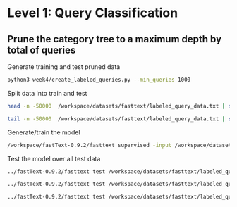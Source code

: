 # Level 1: Query Classification
## Prune the category tree to a maximum depth by total of queries

Generate training and test pruned data
```sh 
python3 week4/create_labeled_queries.py --min_queries 1000
```

Split data into train and test 
```sh 
head -n -50000  /workspace/datasets/fasttext/labeled_query_data.txt | shuf -n 50000  > /workspace/datasets/fasttext/labeled_query_data.train

tail -n -50000  /workspace/datasets/fasttext/labeled_query_data.txt | shuf -n 50000  > /workspace/datasets/fasttext/labeled_query_data.test
```

Generate/train the model
```sh 
/workspace/fastText-0.9.2/fasttext supervised -input /workspace/datasets/fasttext/labeled_query_data.train -output /workspace/datasets/fasttext/labeled_query_data -lr 0.5 -epoch 25 -wordNgrams 2
```

Test the model over all test data
```sh 
../fastText-0.9.2/fasttext test /workspace/datasets/fasttext/labeled_query_data.bin /workspace/datasets/fasttext/labeled_query_data.test

../fastText-0.9.2/fasttext test /workspace/datasets/fasttext/labeled_query_data.bin /workspace/datasets/fasttext/labeled_query_data.test 3

../fastText-0.9.2/fasttext test /workspace/datasets/fasttext/labeled_query_data.bin /workspace/datasets/fasttext/labeled_query_data.test 5
```